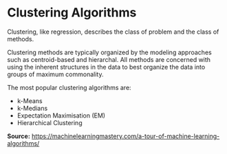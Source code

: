 # Clustering Algorithms

Clustering, like regression, describes the class of problem and the class of methods.

Clustering methods are typically organized by the modeling approaches such as centroid-based and hierarchal. All methods are concerned with using the inherent structures in the data to best organize the data into groups of maximum commonality.

The most popular clustering algorithms are:
* k-Means
* k-Medians
* Expectation Maximisation (EM)
* Hierarchical Clustering

**Source:** https://machinelearningmastery.com/a-tour-of-machine-learning-algorithms/